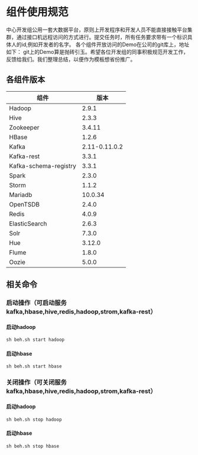 # 组件使用规范
中心开发组公用一套大数据平台，原则上开发程序和开发人员不能直接接触平台集群，通过接口机远程访问的方式进行。提交任务时，所有任务要求带有一个标识具体人的id,例如开发者的名字。
各个组件开放访问的Demo在公司的git库上，地址如下：
git上的Demo算是抛砖引玉。希望各位开发组的同事积极规范开发工作，反馈给我们。我们整理总结，以便作为模板想省份推广。

## 各组件版本
组件 | 版本
---|---
Hadoop        | 2.9.1
Hive          | 2.3.3
Zookeeper     | 3.4.11
HBase         | 1.2.6
Kafka         | 2.11-0.11.0.2
Kafka-rest    | 3.3.1
Kafka-schema-registry   |3.3.1
Spark         | 2.3.0
Storm         | 1.1.2
Mariadb       | 10.0.34
OpenTSDB	  |	2.4.0
Redis         | 4.0.9
ElasticSearch | 2.6.3
Solr		  | 7.3.0
Hue	          | 3.12.0
Flume		  | 1.8.0
Oozie	      | 5.0.0

## 相关命令
### 启动操作（可启动服务kafka,hbase,hive,redis,hadoop,strom,kafka-rest）
#### 启动hadoop
    sh beh.sh start hadoop

#### 启动hbase
    sh beh.sh start hbase


### 关闭操作（可关闭服务kafka,hbase,hive,redis,hadoop,strom,kafka-rest）
#### 启动hadoop
    sh beh.sh stop hadoop

#### 启动hbase
    sh beh.sh stop hbase
